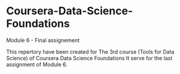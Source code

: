# Coursera-Data-Science-Foundations
Module 6 - Final assignement  

This repertory have been created for The 3rd course (Tools for Data Science) of Coursera Data Science Foundations 
It serve for the last assignment of Module 6.
